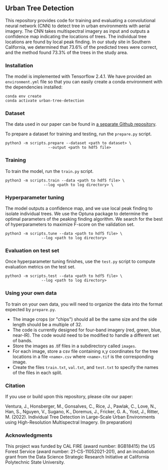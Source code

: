 ## Urban Tree Detection ##

This repository provides code for training and evaluating a convolutional neural network (CNN) to detect tree in urban environments with aerial imagery.   The CNN takes multispectral imagery as input and outputs a confidence map indicating the locations of trees. The individual tree locations are found by local peak finding. In our study site in Southern California, we determined that 73.6% of the predicted trees were correct, and the method found 73.3% of the trees in the study area.

### Installation ###

The model is implemented with Tensorflow 2.4.1.  We have provided an `environment.yml` file so that you can easily create a conda environment with the dependencies installed:

    conda env create 
    conda activate urban-tree-detection

### Dataset ###

The data used in our paper can be found in [a separate Github repository](https://github.com/jonathanventura/urban-tree-detection-data/).

To prepare a dataset for training and testing, run the `prepare.py` script.

    python3 -m scripts.prepare --dataset <path to dataset> \
                       --output <path to hdf5 file>

### Training ###

To train the model, run the `train.py` script.

    python3 -m scripts.train --data <path to hdf5 file> \
                     --log <path to log directory> \

### Hyperparameter tuning ###

The model outputs a confidence map, and we use local peak finding to isolate individual trees.  We use the Optuna package to determine the optimal parameters of the peaking finding algorithm.  We search for the best of hyperparameters to maximize F-score on the validation set.

    python3 -m scripts.tune --data <path to hdf5 file> \
                    --log <path to log directory>

### Evaluation on test set ###

Once hyperparameter tuning finishes, use the `test.py` script to compute evaluation metrics on the test set.

    python3 -m scripts.test --data <path to hdf5 file> \
                    --log <path to log directory> 

### Using your own data ###

To train on your own data, you will need to organize the data into the format expected by `prepare.py`.

* The image crops (or "chips") should all be the same size and the side length should be a multiple of 32.
* The code is currently designed for four-band imagery (red, green, blue, near-IR).  The code would need to be modified to handle a different set of bands.
* Store the images as .tif files in a subdirectory called `images`.
* For each image, store a csv file containing x,y coordinates for the tree locations in a file `<name>.csv` where `<name>.tif` is the corresponding image.
* Create the files `train.txt`, `val.txt`, and `test.txt` to specify the names of the files in each split.

### Citation ###

If you use or build upon this repository, please cite our paper:

Ventura, J., Honsberger, M., Gonsalves, C., Rice, J., Pawlak, C., Love, N., Han, S., Nguyen, V., Sugano, K., Doremus, J., Fricker, G. A., Yost, J., Ritter, M. (2022). Individual Tree Detection in Large-Scale Urban Environments using High-Resolution Multispectral Imagery.  (In preparation)

### Acknowledgments ###

This project was funded by CAL FIRE (award number: 8GB18415) the US Forest Service (award number: 21-CS-11052021-201), and an incubation grant from the Data Science Strategic Research Initiative at California Polytechnic State University.

